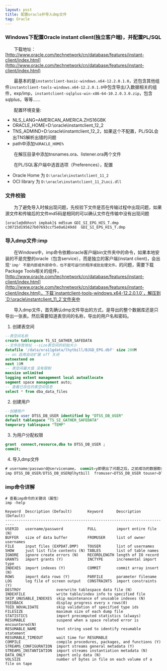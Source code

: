 ```yaml
---
layout: post
title: 配置oracle并导入dmp文件
tag: Oracle
---
```

### Windows下配置Oracle instant client(独立客户端)，并配置PL/SQL
　　下载地址：[http://www.oracle.com/technetwork/cn/database/features/instant-client/index.html](http://www.oracle.com/technetwork/cn/database/features/instant-client/index.html)

　　最基本的是`instantclient-basic-windows.x64-12.2.0.1.0`，还包含其他组件`instantclient-tools-windows.x64-12.2.0.1.0`中包含导出/入数据相关的组件，exp/imp，`instantclient-sqlplus-win-x86-64-10.2.0.3.0.zip`，包含sqlplus，等等……

　　配置环境变量:
* NLS_LANG=AMERICAN_AMERICA.ZHS16GBK
* ORACLE_HOME=D:\oracle\instantclient_12_2
* TNS_ADMIND=D:\oracle\instantclient_12_2，如果这个不配置，PL/SQL会出TNS解析出错的问题
* path中添加`%ORACLE_HOME%`

　　在解压目录中添加tnsnames.ora、listener.ora两个文件

　　在PL/SQL客户端中选首选项（Preferences），配置
* Oracle Home 为 `D:\oracle\instantclient_11_2`
* OCI library 为 `D:\oracle\instantclient_11_2\oci.dll`

### 文件校验
　　为了避免导入时候出现问题，先校验下文件是否在传输过程中出现问题，如果源文件和传输后的文件md5码是相同的可以确认文件在传输中没有出现问题
```shell
[oracle@dbhost impbak]$ md5sum GDI_SI_EPG_HIS_T.dmp
c30715d195627b07693ccf5e0a6249dd  GDI_SI_EPG_HIS_T.dmp
```

### 导入dmp文件:imp
　　在Windows中，imp命令依赖oracle客户端bin文件夹中的命令，如果本地安装的不是完整的oracle（包含service），而是独立的客户端(instant client)，会出现`'imp' 不是内部或外部命令，也不是可运行的程序或批处理文件。`的问题，需要下载Package Tools相关的组件，[http://www.oracle.com/technetwork/cn/database/features/instant-client/index.html](http://www.oracle.com/technetwork/cn/database/features/instant-client/index.html)，下载`instantclient-tools-windows.x64-12.2.0.1.0`，解压到`D:\oracle\instantclient_11_2`文件夹中

　　导入dmp文件，首先确认dmp文件导出的方式，是导出的整个数据库还是只导出一张表。然后需要知道表空间的名称，导出的用户名和密码。

1. 创建表空间
```sql
--表空间名称
create tablespace TS_SI_GATHER_SAFEDATA
--文件存放地址 --size表空间的初始大小
datafile '/data/ora11gdata/lhytbill/BJGD_EPG.dbf' size 200M
-- on 启用自动扩展 off 关闭
autoextend on 
next 10M
-- 表空间最大值 没有限制
maxsize unlimited 
logging extent management local autoallocate
segment space management auto;
-- 查看已存在的表空间信息
select * from dba_data_files
```
2. 创建用户
```sql
--创建用户
create user DTSS_DB_USER identified by "DTSS_DB_USER"
default tablespace "TS_SI_GATHER_SAFEDATA"
temporary tablespace "TEMP"
```
3. 为用户分配权限
```sql
grant  connect,resource,dba to DTSS_DB_USER ;
commit;
```
4. 导入dmp文件
```sql
# username/password@servicename， commit=y即便出了问题之后，之前成功的数据都会写到数据库中
imp DTSS_DB_USER/DTSS_DB_USER@lhytbill  fromuser=DTSS_DB_USER touser=DTSS_DB_USER file=/home/oracle/impbak/GDI_SI_EPG_HIS_T.dmp buffer=40960000 commit=y
```

### imp命令详解

```shell
# 查看imp命令的关键词（属性）
imp -help

Keyword  Description (Default)       Keyword      Description (Default)
--------------------------------------------------------------------------
USERID   username/password           FULL         import entire file (N)
BUFFER   size of data buffer         FROMUSER     list of owner usernames
FILE     input files (EXPDAT.DMP)    TOUSER       list of usernames
SHOW     just list file contents (N) TABLES       list of table names
IGNORE   ignore create errors (N)    RECORDLENGTH length of IO record
GRANTS   import grants (Y)           INCTYPE      incremental import type
INDEXES  import indexes (Y)          COMMIT       commit array insert (N)
ROWS     import data rows (Y)        PARFILE      parameter filename
LOG      log file of screen output   CONSTRAINTS  import constraints (Y)
DESTROY                overwrite tablespace data file (N)
INDEXFILE              write table/index info to specified file
SKIP_UNUSABLE_INDEXES  skip maintenance of unusable indexes (N)
FEEDBACK               display progress every x rows(0)
TOID_NOVALIDATE        skip validation of specified type ids 
FILESIZE               maximum size of each dump file
STATISTICS             import precomputed statistics (always)
RESUMABLE              suspend when a space related error is encountered(N)
RESUMABLE_NAME         text string used to identify resumable statement
RESUMABLE_TIMEOUT      wait time for RESUMABLE 
COMPILE                compile procedures, packages, and functions (Y)
STREAMS_CONFIGURATION  import streams general metadata (Y)
STREAMS_INSTANTIATION  import streams instantiation metadata (N)
DATA_ONLY              import only data (N)
VOLSIZE                number of bytes in file on each volume of a file on tape
```

